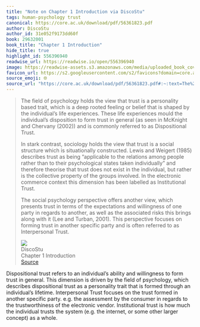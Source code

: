 ```yaml
---
title: "Note on Chapter 1 Introduction via DiscoStu"
tags: human-psychology trust
canonical: https://core.ac.uk/download/pdf/56361823.pdf
author: DiscoStu
author_id: 31e052f9173dd60f
book: 29632001
book_title: "Chapter 1 Introduction"
hide_title: true
highlight_id: 556396940
readwise_url: https://readwise.io/open/556396940
image: https://readwise-assets.s3.amazonaws.com/media/uploaded_book_covers/profile_265723/QkCTHAlNRgeW86Q7i-NCC1_Qkml11esFgJMkr6bQfdo-cover_Y6k7xeg.png
favicon_url: https://s2.googleusercontent.com/s2/favicons?domain=core.ac.uk
source_emoji: 🌐
source_url: "https://core.ac.uk/download/pdf/56361823.pdf#:~:text=The%20field%20of,as%20Interpersonal%20Trust."
---
```


> The field of psychology holds the view that trust is a personality based trait, which is a deep rooted feeling or belief that is shaped by the individual’s life experiences. These life experiences mould the individual’s disposition to form trust in general (as seen in McKnight and Chervany (2002)) and is commonly referred to as Dispositional Trust.
> 
> In stark contrast, sociology holds the view that trust is a social structure which is situationally constructed. Lewis and Weigert (1985) describes trust as being “applicable to the relations among people rather than to their psychological states taken individually” and therefore theorise that trust does not exist in the individual, but rather is the collective property of the groups involved. In the electronic commerce context this dimension has been labelled as Institutional Trust.
> 
> The social psychology perspective offers another view, which presents trust in terms of the expectations and willingness of one party in regards to another, as well as the associated risks this brings along with it (Lee and Turban, 2001). This perspective focuses on forming trust in another specific party and is often referred to as Interpersonal Trust.
> <div class="quoteback-footer"><div class="quoteback-avatar"><img class="mini-favicon" src="https://s2.googleusercontent.com/s2/favicons?domain=core.ac.uk"></div><div class="quoteback-metadata"><div class="metadata-inner"><span style="display:none">FROM:</span><div aria-label="DiscoStu" class="quoteback-author"> DiscoStu</div><div aria-label="Chapter 1 Introduction" class="quoteback-title"> Chapter 1 Introduction</div></div></div><div class="quoteback-backlink"><a target="_blank" aria-label="go to the full text of this quotation" rel="noopener" href="https://core.ac.uk/download/pdf/56361823.pdf#:~:text=The%20field%20of,as%20Interpersonal%20Trust." class="quoteback-arrow"> Source</a></div></div>

Dispositional trust refers to an individual’s ability and willingness to form trust in general. This dimension is driven by the field of psychology, which describes dispositional trust as a personality trait that is formed through an individual’s lifetime. Interpersonal Trust focuses on the trust formed in another specific party. e.g. the assessment by the consumer in regards to the trustworthiness of the electronic vendor. Institutional trust is how much the individual trusts the system (e.g. the internet, or some other larger concept) as a whole.
